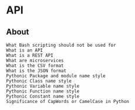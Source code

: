 # API

## About
    What Bash scripting should not be used for
    What is an API
    What is a REST API
    What are microservices
    What is the CSV format
    What is the JSON format
    Pythonic Package and module name style
    Pythonic Class name style
    Pythonic Variable name style
    Pythonic Function name style
    Pythonic Constant name style
    Significance of CapWords or CamelCase in Python